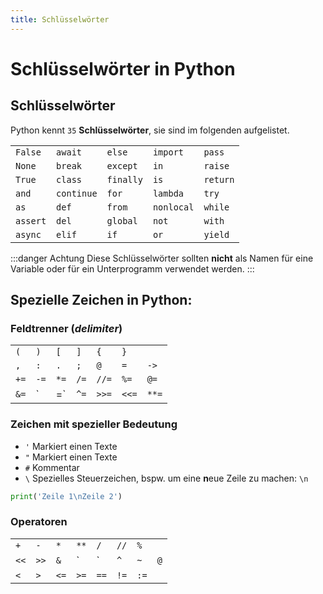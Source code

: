 ```yaml
---
title: Schlüsselwörter
---
```


# Schlüsselwörter in Python

## Schlüsselwörter

Python kennt `35` **Schlüsselwörter**, sie sind im folgenden aufgelistet.

<div className="small-table no-table-header">

|          |            |           |            |          |
| :------- | :--------- | :-------- | :--------- | :------- |
| `False`  | `await`    | `else`    | `import`   | `pass`   |
| `None`   | `break`    | `except`  | `in`       | `raise`  |
| `True`   | `class`    | `finally` | `is`       | `return` |
| `and`    | `continue` | `for`     | `lambda`   | `try`    |
| `as`     | `def`      | `from`    | `nonlocal` | `while`  |
| `assert` | `del`      | `global`  | `not`      | `with`   |
| `async`  | `elif`     | `if`      | `or`       | `yield`  |

</div>

:::danger Achtung
Diese Schlüsselwörter sollten **nicht** als Namen für eine Variable oder für ein Unterprogramm verwendet werden.
:::
## Spezielle Zeichen in Python:

### Feldtrenner (_delimiter_)

<div className="small-table no-table-header">

|      |           |      |       |       |       |      |
| :--- | :-------- | :--- | :---- | :---- | :---- | :--- |
| `(`  | `)`       | `[`  | `]`   | `{`   | `}`   |      |
| `,`  | `:`       | `.`  | `;`   | `@`   | `=`   | `->` |
| `+=` | `-=`      | `*=` | `/=`  | `//=` | `%=`  | `@=` |
| `&=` | `    | =` | `^=` | `>>=` | `<<=` | `**=` |

</div>

### Zeichen mit spezieller Bedeutung

- `'` Markiert einen Texte
- `"` Markiert einen Texte
- `#` Kommentar
- `\` Spezielles Steuerzeichen, bspw. um eine **n**eue Zeile zu machen: `\n`  
```py live_py slim
print('Zeile 1\nZeile 2')
```

### Operatoren

<div className="small-table no-table-header">

|      |      |      |          |      |      |      |     |
| :--- | :--- | :--- | :------- | :--- | :--- | :--- | --- |
| `+`  | `-`  | `*`  | `**`     | `/`  | `//` | `%`  |     |
| `<<` | `>>` | `&`  | `    | ` | `^`  | `~`  | `@`  |
| `<`  | `>`  | `<=` | `>=`     | `==` | `!=` | `:=` |     |

</div>
